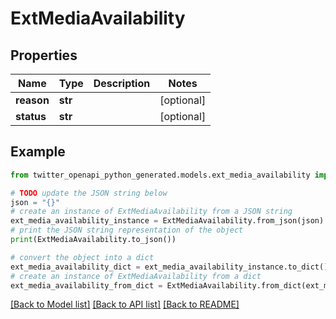 # ExtMediaAvailability


## Properties

Name | Type | Description | Notes
------------ | ------------- | ------------- | -------------
**reason** | **str** |  | [optional] 
**status** | **str** |  | [optional] 

## Example

```python
from twitter_openapi_python_generated.models.ext_media_availability import ExtMediaAvailability

# TODO update the JSON string below
json = "{}"
# create an instance of ExtMediaAvailability from a JSON string
ext_media_availability_instance = ExtMediaAvailability.from_json(json)
# print the JSON string representation of the object
print(ExtMediaAvailability.to_json())

# convert the object into a dict
ext_media_availability_dict = ext_media_availability_instance.to_dict()
# create an instance of ExtMediaAvailability from a dict
ext_media_availability_from_dict = ExtMediaAvailability.from_dict(ext_media_availability_dict)
```
[[Back to Model list]](../README.md#documentation-for-models) [[Back to API list]](../README.md#documentation-for-api-endpoints) [[Back to README]](../README.md)


